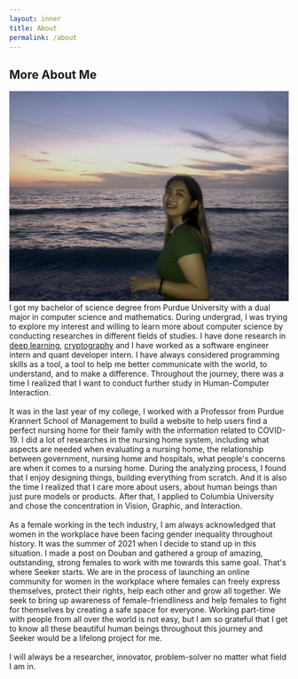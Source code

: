 ```yaml
---
layout: inner
title: About
permalink: /about
---
```

## More About Me 
![Alt text](img/home-about.jpg)
<br />
I got my bachelor of science degree from Purdue University with a dual major in computer science and mathematics. During undergrad, I was trying to explore my interest and willing to learn more about computer science by conducting researches in different fields of studies. I have done research in [deep learning](https://dl.acm.org/doi/10.1145/3341162.3349330), [cryptography](https://barc-purdue.github.io/) and I have worked as a software engineer intern and quant developer intern. I have always considered programming skills as a tool, a tool to help me better communicate with the world, to understand, and to make a difference. Throughout the journey, there was a time I realized that I want to conduct further study in Human-Computer Interaction.  
<br />
It was in the last year of my college, I worked with a Professor from Purdue Krannert School of Management to build a website to help users find a perfect nursing home for their family with the information related to COVID-19. I did a lot of researches in the nursing home system, including what aspects are needed when evaluating a nursing home, the relationship between government, nursing home and hospitals, what people's concerns are when it comes to a nursing home. During the analyzing process, I found that I enjoy designing things, building everything from scratch. And it is also the time I realized that I care more about users, about human beings than just pure models or products. After that, I applied to Columbia University and chose the concentration in Vision, Graphic, and Interaction.  
<br />
As a female working in the tech industry, I am always acknowledged that women in the workplace have been facing gender inequality throughout history. It was the summer of 2021 when I decide to stand up in this situation. I made a post on Douban and gathered a group of amazing, outstanding, strong females to work with me towards this same goal. That's where Seeker starts. We are in the process of launching an online community for women in the workplace where females can freely express themselves, protect their rights, help each other and grow all together. We seek to bring up awareness of female-friendliness and help females to fight for themselves by creating a safe space for everyone. Working part-time with people from all over the world is not easy, but I am so grateful that I get to know all these beautiful human beings throughout this journey and Seeker would be a lifelong project for me.  
<br />
I will always be a researcher, innovator, problem-solver no matter what field I am in.